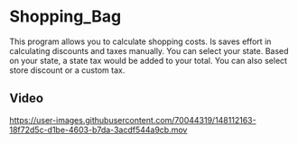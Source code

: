 # Shopping_Bag

This program allows you to calculate shopping costs. Is saves effort in calculating discounts and taxes manually. 
You can select your state. Based on your state, a state tax would be added to your total. 
You can also select store discount or a custom tax. 

## Video


https://user-images.githubusercontent.com/70044319/148112163-18f72d5c-d1be-4603-b7da-3acdf544a9cb.mov



